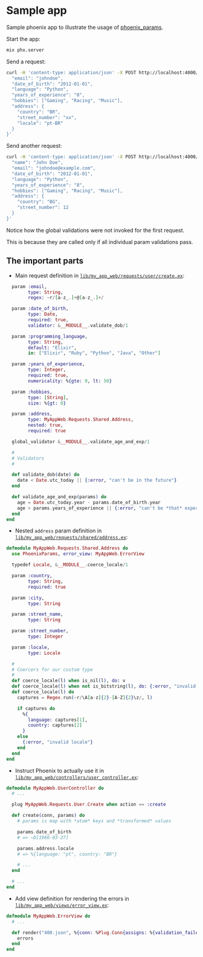# Sample app

Sample phoenix app to illustrate the usage of [phoenix_params](https://github.com/smanolloff/phoenix_params).

Start the app:

```bash
mix phx.server
```

Send a request:

```bash
curl -H 'content-type: application/json' -X POST http://localhost:4000/api/users -d '{
  "email": "johndoe",
  "date_of_birth": "2012-01-01",
  "language": "Python",
  "years_of_experience": "8",
  "hobbies": ["Gaming", "Racing", "Music"],
  "address": {
    "country": "BR",
    "street_number": "xx",
    "locale": "pt-BR"
  }
}'
```

Send another request:

```bash
curl -H 'content-type: application/json' -X POST http://localhost:4000/api/users -d '{
  "name": "John Doe",
  "email": "johndoe@example.com",
  "date_of_birth": "2012-01-01",
  "language": "Python",
  "years_of_experience": "8",
  "hobbies": ["Gaming", "Racing", "Music"],
  "address": {
    "country": "BG",
    "street_number": 12
  }
}'
```

Notice how the global validations were not invoked for the first request.

This is because they are called only if all individual param validations pass.

## The important parts

* Main request definition in [`lib/my_app_web/requests/user/create.ex`](lib/my_app_web/requests/user/create.ex):

```elixir
  param :email,
        type: String,
        regex: ~r/[a-z_.]+@[a-z_.]+/

  param :date_of_birth,
        type: Date,
        required: true,
        validator: &__MODULE__.validate_dob/1

  param :programming_language,
        type: String,
        default: "Elixir",
        in: ["Elixir", "Ruby", "Python", "Java", "Other"]

  param :years_of_experience,
        type: Integer,
        required: true,
        numericality: %{gte: 0, lt: 50}

  param :hobbies,
        type: [String],
        size: %{gt: 0}

  param :address,
        type: MyAppWeb.Requests.Shared.Address,
        nested: true,
        required: true

  global_validator &__MODULE__.validate_age_and_exp/1

  #
  # Validators
  #

  def validate_dob(date) do
    date < Date.utc_today || {:error, "can't be in the future"}
  end

  def validate_age_and_exp(params) do
    age = Date.utc_today.year - params.date_of_birth.year
    age > params.years_of_experience || {:error, "can't be *that* experienced"}
  end
end
```

* Nested `address` param definition in [`lib/my_app_web/requests/shared/address.ex`](lib/my_app_web/requests/shared/address.ex):

```elixir
defmodule MyAppWeb.Requests.Shared.Address do
  use PhoenixParams, error_view: MyAppWeb.ErrorView

  typedef Locale, &__MODULE__.coerce_locale/1

  param :country,
        type: String,
        required: true

  param :city,
        type: String

  param :street_name,
        type: String

  param :street_number,
        type: Integer

  param :locale,
        type: Locale

  #
  # Coercers for our custom type
  #
  def coerce_locale(l) when is_nil(l), do: v
  def coerce_locale(l) when not is_bitstring(l), do: {:error, "invalid locale"}
  def coerce_locale(l) do
    captures = Regex.run(~r/\A[a-z]{2}-[A-Z]{2}\z/, l)

    if captures do
      %{
        language: captures[1],
        country: captures[2]
      }
    else
      {:error, "invalid locale"}
    end
  end
end
```

* Instruct Phoenix to actually use it in [`lib/my_app_web/controllers/user_controller.ex`](lib/my_app_web/controllers/user_controller.ex#L4):

```elixir
defmodule MyAppWeb.UserController do
  # ...

  plug MyAppWeb.Requests.User.Create when action == :create

  def create(conn, params) do
    # params is map with *atom* keys and *transformed* values

    params.date_of_birth
    # => ~D[1986-03-27]

    params.address.locale
    # => %{language: "pt", country: "BR"}

    # ...
  end

  # ...
end
```

* Add view definition for rendering the errors in [`lib/my_app_web/views/error_view.ex`](lib/my_app_web/views/error_view.ex#L8):

```elixir
defmodule MyAppWeb.ErrorView do
  # ...

  def render("400.json", %{conn: %Plug.Conn{assigns: %{validation_failed: errors}}}) do
    errors
  end
end
```
